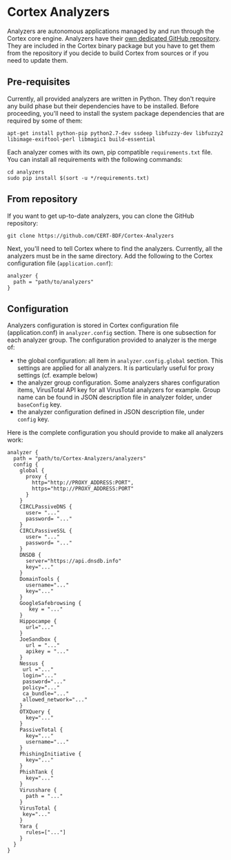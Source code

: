 # Cortex Analyzers

Analyzers are autonomous applications managed by and run through the Cortex core engine. Analyzers have their
[own dedicated GitHub repository](https://github.com/CERT-BDF/Cortex-Analyzers). They are included in the Cortex binary
package but you have to get them from the repository if you decide to build Cortex from sources or if you need to update
them.

## Pre-requisites
Currently, all provided analyzers are written in Python. They don't require any build phase but their dependencies have
to be installed. Before proceeding, you'll need to install the system package dependencies that are required by some of
them:

```
apt-get install python-pip python2.7-dev ssdeep libfuzzy-dev libfuzzy2 libimage-exiftool-perl libmagic1 build-essential
```

Each analyzer comes with its own, pip compatible `requirements.txt` file. You can install all requirements with the
following commands:

```
cd analyzers
sudo pip install $(sort -u */requirements.txt)
```

## From repository
If you want to get up-to-date analyzers, you can clone the GitHub repository:

```
git clone https://github.com/CERT-BDF/Cortex-Analyzers
```

Next, you'll need to tell Cortex where to find the analyzers. Currently, all the analyzers must be in the same
directory. Add the following to the Cortex configuration file (`application.conf`):

```
analyzer {
  path = "path/to/analyzers"
}
```
## Configuration

Analyzers configuration is stored in Cortex configuration file (application.conf) in `analyzer.config` section. There is
one subsection for each analyzer group. The configuration provided to analyzer is the merge of:
 - the global configuration: all item in `analyzer.config.global` section. This settings are applied for all analyzers.
 It is particularly useful for proxy settings (cf. example below)
 - the analyzer group configuration. Some analyzers shares configuration items, VirusTotal API key for all VirusTotal
 analyzers for example. Group name can be found in JSON description file in analyzer folder, under `baseConfig` key.
 - the analyzer configuration defined in JSON description file, under `config` key.

Here is the complete configuration you should provide to make all analyzers work:


```
analyzer {
  path = "path/to/Cortex-Analyzers/analyzers"
  config {
    global {
      proxy {
        http="http://PROXY_ADDRESS:PORT",
        https="http://PROXY_ADDRESS:PORT"
      }
    }
    CIRCLPassiveDNS {
      user= "..."
      password= "..."
    }
    CIRCLPassiveSSL {
      user= "..."
      password= "..."
    }
    DNSDB {
      server="https://api.dnsdb.info"
      key="..."
    }
    DomainTools {
      username="..."
      key="..."
    }
    GoogleSafebrowsing {
       key = "..."
    }
    Hippocampe {
      url="..."
    }
    JoeSandbox {
      url = "..."
      apikey = "..."
    }
    Nessus {
     url ="..."
     login="..."
     password="..."
     policy="..."
     ca_bundle="..."
     allowed_network="..."
    }
    OTXQuery {
      key="..."
    }
    PassiveTotal {
      key="..."
      username="..."
    }
    PhishingInitiative {
      key="..."
    }
    PhishTank {
      key="..."
    }
    Virusshare {
      path = "..."
    }
    VirusTotal {
     key="..."
    }
    Yara {
      rules=["..."]
    }
  }
}
```

